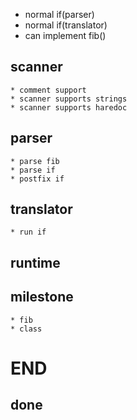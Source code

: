 - normal if(parser)
- normal if(translator)
- can implement fib()

scanner
-------

    * comment support
    * scanner supports strings
    * scanner supports haredoc

parser
------

    * parse fib
    * parse if
    * postfix if

translator
----------

    * run if

runtime
-------

milestone
---------

    * fib
    * class

END
===

done
----

